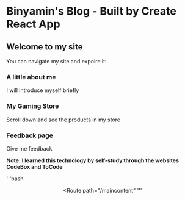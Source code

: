 # Binyamin's Blog - Built by Create React App


## Welcome to my site

You can navigate my site and expolre it:

### A little about me

I will introduce myself briefly

### My Gaming Store

Scroll down and see the products in my store

### Feedback page

Give me feedback

**Note: I learned this technology by self-study through the websites CodeBox and ToCode**


'''bash
<Router>
        <Header />
        <Nav />
        <Routes>
          <Route path="/maincontent"
'''


